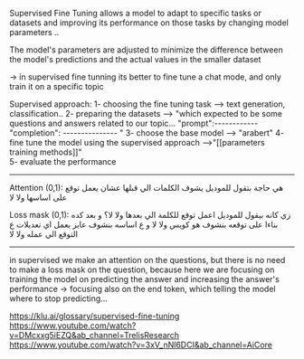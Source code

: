 Supervised Fine Tuning allows a model to adapt to specific tasks or datasets and improving its performance on those tasks by changing model parameters ..

The model's parameters are adjusted to minimize the difference between the model's predictions and the actual values in the smaller dataset

-> in supervised fine tunning its better to fine tune a  chat mode, and only train it on a specific topic

Supervised approach:
1- choosing the fine tuning task --> text generation, classification..
2- preparing the datasets --> "which expected to be some questions and answers related to our topic...
"prompt":------------
"completion": ---------------   " 
3- choose the base model --> "arabert"
4- fine tune the model using the supervised approach -->"[[parameters training methods]]"  
5- evaluate the performance 

------------------------------------------
Attention (0,1):
هي حاجة بتقول للموديل يشوف الكلمات الي قبلها عشان يعمل توقع على اساسها ولا لا

Loss mask (0,1):
زي كانه بيقول للموديل اعمل توقع للكلمة الي بعدها ولا لا؟
و بعد كده بناءا على توقعه بنشوف هو كويس ولا لا و ع اساسه بنشوف عايز يعمل اي تعديلات ع التوقع الي عمله ولا لا

----------------------------------------------
in supervised we make an attention on the questions, but there is no need to make a loss mask on the question, because here we are focusing on training the model on predicting the answer and increasing the answer's performance
-> focusing also on the end token, which telling the model where to stop predicting...


https://klu.ai/glossary/supervised-fine-tuning
https://www.youtube.com/watch?v=DMcxxg5iEZQ&ab_channel=TrelisResearch
https://www.youtube.com/watch?v=3xV_nNl6DCI&ab_channel=AiCore